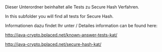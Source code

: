 Dieser Unterordner beinhaltet alle Tests zu Secure Hash Verfahren.

In this subfolder you will find all tests for Secure Hash.

Informationen dazu findet Ihr unter / Detailes information can be found here:

http://java-crypto.bplaced.net/known-answer-tests-kat/

http://java-crypto.bplaced.net/secure-hash-kat/
